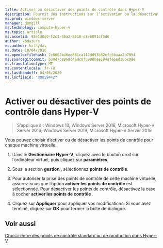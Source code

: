 ```yaml
---
title: Activer ou désactiver des points de contrôle dans Hyper-V
description: Fournit des instructions sur l’activation ou la désactivation de la fonctionnalité de point de contrôle.
ms.prod: windows-server
manager: dongill
ms.technology: compute-hyper-v
ms.topic: article
ms.assetid: 92e1d0d0-f2c1-4ba2-8510-c8eb091cf5d6
author: kbdazure
ms.author: kathydav
ms.date: 10/04/2016
ms.openlocfilehash: 2e6602b46ee851ca112dd93b82efc6baaa2b7954
ms.sourcegitcommit: b00d7c8968c4adc8f699dbee694afe6ed36bc9de
ms.translationtype: MT
ms.contentlocale: fr-FR
ms.lasthandoff: 04/08/2020
ms.locfileid: "80859442"
---
```

# <a name="enable-or-disable-checkpoints-in-hyper-v"></a>Activer ou désactiver des points de contrôle dans Hyper-V

>S’applique à : Windows 10, Windows Server 2016, Microsoft Hyper-V Server 2016, Windows Server 2019, Microsoft Hyper-V Server 2019
  
Vous pouvez choisir d’activer ou de désactiver les points de contrôle pour chaque machine virtuelle.  
  
1.  Dans le **Gestionnaire Hyper-V**, cliquez avec le bouton droit sur l’ordinateur virtuel, puis cliquez sur **paramètres**.  
  
2.  Sous la section **gestion** , sélectionnez **points de contrôle**.  
  
3.  Pour autoriser la prise des points de contrôle de cette machine virtuelle, assurez-vous que l’option **activer les points de contrôle** est sélectionnée. Pour désactiver les points de contrôle, désactivez la case à cocher **activer les points de contrôle** .  
  
4.  Cliquez sur **Appliquer** pour appliquer vos modifications. Si vous avez terminé, cliquez sur **OK** pour fermer la boîte de dialogue.  
  
## <a name="see-also"></a>Voir aussi  
  
[Choisir entre des points de contrôle standard ou de production dans Hyper-V](Choose-between-standard-or-production-checkpoints-in-Hyper-V.md)  


